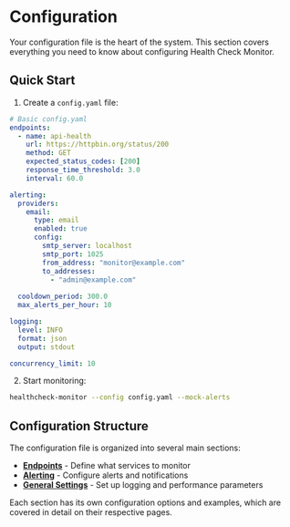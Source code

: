 # Configuration

Your configuration file is the heart of the system. This section covers everything you need to know about configuring Health Check Monitor.

## Quick Start

1. Create a `config.yaml` file:

```yaml
# Basic config.yaml
endpoints:
  - name: api-health
    url: https://httpbin.org/status/200
    method: GET
    expected_status_codes: [200]
    response_time_threshold: 3.0
    interval: 60.0

alerting:
  providers:
    email:
      type: email
      enabled: true
      config:
        smtp_server: localhost
        smtp_port: 1025
        from_address: "monitor@example.com"
        to_addresses:
          - "admin@example.com"
  
  cooldown_period: 300.0
  max_alerts_per_hour: 10

logging:
  level: INFO
  format: json
  output: stdout

concurrency_limit: 10
```

2. Start monitoring:

```bash
healthcheck-monitor --config config.yaml --mock-alerts
```

## Configuration Structure

The configuration file is organized into several main sections:

- **[Endpoints](endpoints.md)** - Define what services to monitor
- **[Alerting](alerting.md)** - Configure alerts and notifications
- **[General Settings](general.md)** - Set up logging and performance parameters

Each section has its own configuration options and examples, which are covered in detail on their respective pages.